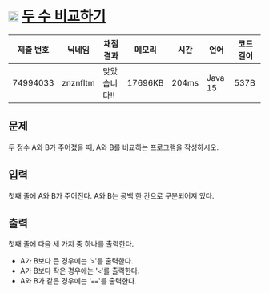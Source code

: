 # <img width="20px"  src="https://d2gd6pc034wcta.cloudfront.net/tier/1.svg" class="solvedac-tier"> [두 수 비교하기](https://www.acmicpc.net/problem/1330) 

| 제출 번호 | 닉네임 | 채점 결과 | 메모리 | 시간 | 언어 | 코드 길이 |
|---|---|---|---|---|---|---|
|74994033|znznfltm|맞았습니다!! |17696KB|204ms|Java 15|537B|

## 문제
<p>두 정수 A와 B가 주어졌을 때, A와 B를 비교하는 프로그램을 작성하시오.</p>

## 입력
<p>첫째 줄에 A와 B가 주어진다. A와 B는 공백 한 칸으로 구분되어져 있다.</p>

## 출력
<p>첫째 줄에 다음 세 가지 중 하나를 출력한다.</p>

<ul>
	<li>A가 B보다 큰 경우에는 '<code>></code>'를 출력한다.</li>
	<li>A가 B보다 작은 경우에는 '<code><</code>'를 출력한다.</li>
	<li>A와 B가 같은 경우에는 '<code>==</code>'를 출력한다.</li>
</ul>

